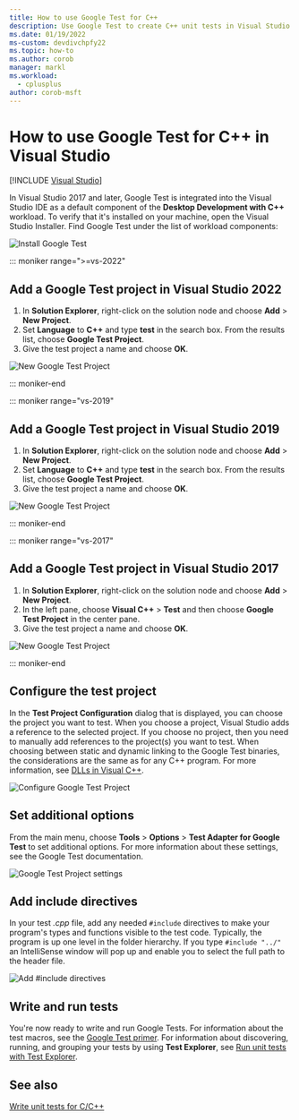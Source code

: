 ```yaml
---
title: How to use Google Test for C++
description: Use Google Test to create C++ unit tests in Visual Studio.
ms.date: 01/19/2022
ms-custom: devdivchpfy22
ms.topic: how-to
ms.author: corob
manager: markl
ms.workload: 
  - cplusplus
author: corob-msft
---
```

# How to use Google Test for C++ in Visual Studio

 [!INCLUDE [Visual Studio](~/includes/applies-to-version/vs-windows-only.md)]

In Visual Studio 2017 and later, Google Test is integrated into the Visual Studio IDE as a default component of the **Desktop Development with C++** workload. To verify that it's installed on your machine, open the Visual Studio Installer. Find Google Test under the list of workload components:

![Install Google Test](media/vs-2022/cpp-google-component.png)

::: moniker range=">=vs-2022"

## Add a Google Test project in Visual Studio 2022

1. In **Solution Explorer**, right-click on the solution node and choose **Add** > **New Project**.
2. Set **Language** to **C++** and type **test** in the search box. From the results list, choose **Google Test Project**.
3. Give the test project a name and choose **OK**.

![New Google Test Project](media/vs-2022/cpp-gtest-new-project.png)

::: moniker-end

::: moniker range="vs-2019"

## Add a Google Test project in Visual Studio 2019

1. In **Solution Explorer**, right-click on the solution node and choose **Add** > **New Project**.
2. Set **Language** to **C++** and type **test** in the search box. From the results list, choose **Google Test Project**.
3. Give the test project a name and choose **OK**.

![New Google Test Project](media/vs-2019/cpp-gtest-new-project-vs2019.png)

::: moniker-end

::: moniker range="vs-2017"

## Add a Google Test project in Visual Studio 2017

1. In **Solution Explorer**, right-click on the solution node and choose **Add** > **New Project**.
2. In the left pane, choose **Visual C++** > **Test** and then choose **Google Test Project** in the center pane.
3. Give the test project a name and choose **OK**.

![New Google Test Project](media/cpp-gtest-new-project.png)

::: moniker-end

## Configure the test project

In the **Test Project Configuration** dialog that is displayed, you can choose the project you want to test. When you choose a project, Visual Studio adds a reference to the selected project. If you choose no project, then you need to manually add references to the project(s) you want to test. When choosing between static and dynamic linking to the Google Test binaries, the considerations are the same as for any C++ program. For more information, see [DLLs in Visual C++](/cpp/build/dlls-in-visual-cpp).

![Configure Google Test Project](media/vs-2022/cpp-gtest-config.png)

## Set additional options

From the main menu, choose **Tools** > **Options** > **Test Adapter for Google Test** to set additional options. For more information about these settings, see the Google Test documentation.

![Google Test Project settings](media/vs-2022/cpp-gtest-settings.png)

## Add include directives

In your test *.cpp* file, add any needed `#include` directives to make your program's types and functions visible to the test code. Typically, the program is up one level in the folder hierarchy. If you type `#include "../"` an IntelliSense window will pop up and enable you to select the full path to the header file.

![Add #include directives](media/cpp-gtest-includes.png)

## Write and run tests

You're now ready to write and run Google Tests. For information about the test macros, see the [Google Test primer](https://github.com/google/googletest/blob/master/docs/primer.md). For information about discovering, running, and grouping your tests by using **Test Explorer**, see [Run unit tests with Test Explorer](run-unit-tests-with-test-explorer.md).

## See also

[Write unit tests for C/C++](writing-unit-tests-for-c-cpp.md)
